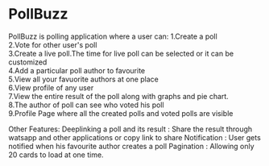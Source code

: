 # PollBuzz

PollBuzz is polling application where a user can:
1.Create a poll  
2.Vote for other user's poll  
3.Create a live poll.The time for live poll can be selected or it can be customized  
4.Add a particular poll author to favourite  
5.View all your favuorite authors at one place  
6.View profile of any user  
7.View the entire result of the poll along with graphs and pie chart.  
8.The author of poll can see who voted his poll  
9.Profile Page where all the created polls and voted polls are visible  

Other Features:
Deeplinking a poll and its result : Share the result through watsapp and other applications or copy link to share
Notification : User gets notified when his favourite author creates a poll
Pagination : Allowing only 20 cards to load at one time.
